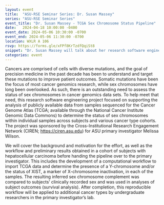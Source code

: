 ```yaml
---
layout: event
title:  "ASU-RSE Seminar Series: Dr. Susan Massey"
series: "ASU-RSE Seminar Series"
event_title: "Dr. Susan Massey - TCGA Sex Chromosome Status Pipeline"
date:   2024-04-18 10:00:00 -0400
event_date: 2024-05-06 10:30:00 -0700
event_end: 2024-05-06 11:30:00 -0700
location: WXLR A 106
rsvp: https://forms.gle/xFPf8KrTzdfQqiSt8
snippet: "Dr. Susan Massey will talk about her research software engineering project focused on supporting the analysis of publicly available data from samples sequenced for the Cancer Genome Atlas to determine the status of sex chromosomes within individual samples across subjects and various cancer type cohorts."
categories: event
---
```





Cancers are comprised of cells with diverse mutations, and the goal of precision medicine in the past decade has been to understand and target these mutations to improve patient outcomes. Somatic mutations have been the focus of most cancer genomics research, while sex chromosomes have long been overlooked. As such, there is an outstanding need to assess the status of sex chromosomes in cancer genomics data sets. To help meet that need, this research software engineering project focused on supporting the analysis of publicly available data from samples sequenced for the Cancer Genome Atlas (TCGA; available through the National Cancer Institute Genomic Data Commons) to determine the status of sex chromosomes within individual samples across subjects and various cancer type cohorts. The project was sponsored by the Cross-Institutional Research Engagement Network (CIREN; https://ciren.asu.edu) for ASU primary investigator Melissa Wilson.

We will cover the background and motivation for the effort, as well as the workflow and preliminary results obtained in a cohort of subjects with hepatocellular carcinoma before handing the pipeline over to the primary investigator. This includes the development of a computational workflow to import TCGA data and determine the presence of a Y-chromosome and/or the status of XIST, a marker of X-chromosome inactivation, in each of the samples. The resulting inferred sex chromosome complement was compared to subjects’ clinically recorded sex and was used in analyses of subject outcomes (survival analysis). After completion, this reproducible workflow will be applied to additional cancer types by undergraduate researchers in the primary investigator’s lab.

